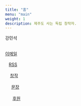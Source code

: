 ```yaml
---
title: "홈"
menu: "main"
weight: 1
description: 제주도 사는 독립 창작자.
---
```


<style>
li {
  list-style: none;
}

ul {
  padding: 0;
}
</style>

강민석

<ul style="white-space: pre;">
<li><a href="https://letterbird.co/kang">이메일</a></li>
<li>   <a href="https://kangminsuk.com/ko/blog/index.xml">RSS</a></li>
<li>    <a href="https://kangminsuk.com/my-apps/">창작</a></li>
<li>     <a href="https://kangminsuk.com/sentences/">문장</a></li>
<li>      <a href="https://ko-fi.com/kangminsuk">후원</a></li>
</ul>